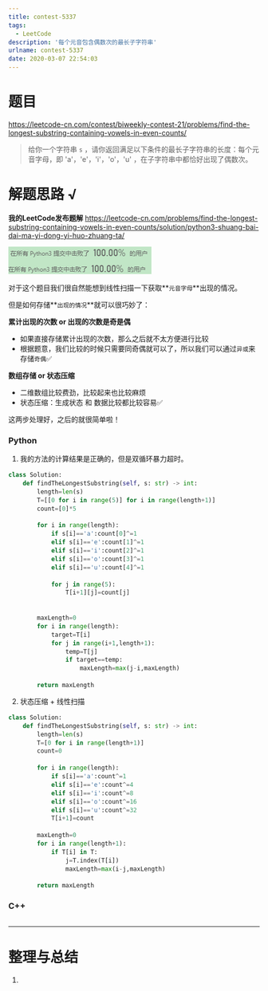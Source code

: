 ```yaml
---
title: contest-5337
tags:
  - LeetCode
description: '每个元音包含偶数次的最长子字符串'
urlname: contest-5337
date: 2020-03-07 22:54:03
---
```


# 题目

https://leetcode-cn.com/contest/biweekly-contest-21/problems/find-the-longest-substring-containing-vowels-in-even-counts/

> 给你一个字符串 `s` ，请你返回满足以下条件的最长子字符串的长度：每个元音字母，即 'a'，'e'，'i'，'o'，'u' ，在子字符串中都恰好出现了偶数次。

# 解题思路 √

**我的LeetCode发布题解** https://leetcode-cn.com/problems/find-the-longest-substring-containing-vowels-in-even-counts/solution/python3-shuang-bai-dai-ma-yi-dong-yi-huo-zhuang-ta/

![image-20200308092951921](contest-5337/image-20200308092951921.png)

对于这个题目我们很自然能想到线性扫描一下获取**`元音字母`**出现的情况。

但是如何存储**`出现的情况`**就可以很巧妙了：

**累计出现的次数 or 出现的次数是奇是偶**

- 如果直接存储累计出现的次数，那么之后就不太方便进行比较
- 根据题意，我们比较的时候只需要同奇偶就可以了，所以我们可以通过`异或`来存储`奇偶`✅

**数组存储 or 状态压缩**

- 二维数组比较费劲，比较起来也比较麻烦
- 状态压缩：生成状态 和 数据比较都比较容易✅

这两步处理好，之后的就很简单啦！

### Python

1. 我的方法的计算结果是正确的，但是双循环暴力超时。

```python
class Solution:
    def findTheLongestSubstring(self, s: str) -> int:
        length=len(s)
        T=[[0 for i in range(5)] for i in range(length+1)]
        count=[0]*5

        for i in range(length):
            if s[i]=='a':count[0]^=1              
            elif s[i]=='e':count[1]^=1            
            elif s[i]=='i':count[2]^=1                
            elif s[i]=='o':count[3]^=1              
            elif s[i]=='u':count[4]^=1
                
            for j in range(5):
                T[i+1][j]=count[j]
            

        maxLength=0
        for i in range(length):
            target=T[i]
            for j in range(i+1,length+1):
                temp=T[j]
                if target==temp: 
                    maxLength=max(j-i,maxLength)
        
        return maxLength
```

2. 状态压缩 + 线性扫描


```python
class Solution:
    def findTheLongestSubstring(self, s: str) -> int:
        length=len(s)
        T=[0 for i in range(length+1)]
        count=0

        for i in range(length):
            if s[i]=='a':count^=1              
            elif s[i]=='e':count^=4         
            elif s[i]=='i':count^=8              
            elif s[i]=='o':count^=16            
            elif s[i]=='u':count^=32    
            T[i+1]=count
            
        maxLength=0
        for i in range(length+1):
            if T[i] in T:
                j=T.index(T[i])
                maxLength=max(i-j,maxLength)
        
        return maxLength
```



### C++

```cpp

```

---



# 整理与总结

1. 

